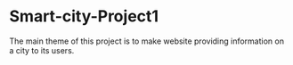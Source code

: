 # Smart-city-Project1
The main theme of this project is to make website providing information on a city to its users.
